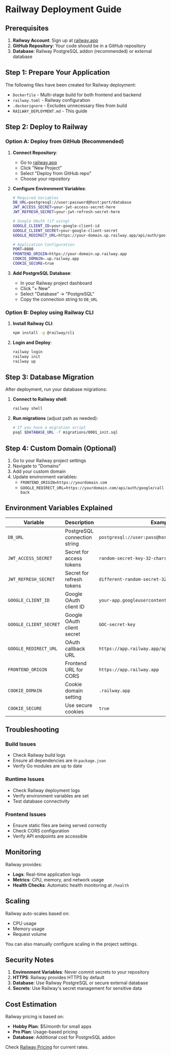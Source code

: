 # Railway Deployment Guide

## Prerequisites

1. **Railway Account**: Sign up at [railway.app](https://railway.app)
2. **GitHub Repository**: Your code should be in a GitHub repository
3. **Database**: Railway PostgreSQL addon (recommended) or external database

## Step 1: Prepare Your Application

The following files have been created for Railway deployment:

- `Dockerfile` - Multi-stage build for both frontend and backend
- `railway.toml` - Railway configuration
- `.dockerignore` - Excludes unnecessary files from build
- `RAILWAY_DEPLOYMENT.md` - This guide

## Step 2: Deploy to Railway

### Option A: Deploy from GitHub (Recommended)

1. **Connect Repository**:
   - Go to [railway.app](https://railway.app)
   - Click "New Project"
   - Select "Deploy from GitHub repo"
   - Choose your repository

2. **Configure Environment Variables**:
   ```bash
   # Required Variables
   DB_URL=postgresql://user:password@host:port/database
   JWT_ACCESS_SECRET=your-jwt-access-secret-here
   JWT_REFRESH_SECRET=your-jwt-refresh-secret-here
   
   # Google OAuth (if using)
   GOOGLE_CLIENT_ID=your-google-client-id
   GOOGLE_CLIENT_SECRET=your-google-client-secret
   GOOGLE_REDIRECT_URL=https://your-domain.up.railway.app/api/auth/google/callback
   
   # Application Configuration
   PORT=8080
   FRONTEND_ORIGIN=https://your-domain.up.railway.app
   COOKIE_DOMAIN=.up.railway.app
   COOKIE_SECURE=true
   ```

3. **Add PostgreSQL Database**:
   - In your Railway project dashboard
   - Click "+ New"
   - Select "Database" → "PostgreSQL"
   - Copy the connection string to `DB_URL`

### Option B: Deploy using Railway CLI

1. **Install Railway CLI**:
   ```bash
   npm install -g @railway/cli
   ```

2. **Login and Deploy**:
   ```bash
   railway login
   railway init
   railway up
   ```

## Step 3: Database Migration

After deployment, run your database migrations:

1. **Connect to Railway shell**:
   ```bash
   railway shell
   ```

2. **Run migrations** (adjust path as needed):
   ```bash
   # If you have a migration script
   psql $DATABASE_URL -f migrations/0001_init.sql
   ```

## Step 4: Custom Domain (Optional)

1. Go to your Railway project settings
2. Navigate to "Domains"
3. Add your custom domain
4. Update environment variables:
   - `FRONTEND_ORIGIN=https://yourdomain.com`
   - `GOOGLE_REDIRECT_URL=https://yourdomain.com/api/auth/google/callback`

## Environment Variables Explained

| Variable | Description | Example |
|----------|-------------|---------|
| `DB_URL` | PostgreSQL connection string | `postgresql://user:pass@host:5432/db` |
| `JWT_ACCESS_SECRET` | Secret for access tokens | `random-secret-key-32-chars` |
| `JWT_REFRESH_SECRET` | Secret for refresh tokens | `different-random-secret-32-chars` |
| `GOOGLE_CLIENT_ID` | Google OAuth client ID | `your-app.googleusercontent.com` |
| `GOOGLE_CLIENT_SECRET` | Google OAuth client secret | `GOC-secret-key` |
| `GOOGLE_REDIRECT_URL` | OAuth callback URL | `https://app.railway.app/api/auth/google/callback` |
| `FRONTEND_ORIGIN` | Frontend URL for CORS | `https://app.railway.app` |
| `COOKIE_DOMAIN` | Cookie domain setting | `.railway.app` |
| `COOKIE_SECURE` | Use secure cookies | `true` |

## Troubleshooting

### Build Issues
- Check Railway build logs
- Ensure all dependencies are in `package.json`
- Verify Go modules are up to date

### Runtime Issues
- Check Railway deployment logs
- Verify environment variables are set
- Test database connectivity

### Frontend Issues
- Ensure static files are being served correctly
- Check CORS configuration
- Verify API endpoints are accessible

## Monitoring

Railway provides:
- **Logs**: Real-time application logs
- **Metrics**: CPU, memory, and network usage
- **Health Checks**: Automatic health monitoring at `/health`

## Scaling

Railway auto-scales based on:
- CPU usage
- Memory usage
- Request volume

You can also manually configure scaling in the project settings.

## Security Notes

1. **Environment Variables**: Never commit secrets to your repository
2. **HTTPS**: Railway provides HTTPS by default
3. **Database**: Use Railway PostgreSQL or secure external database
4. **Secrets**: Use Railway's secret management for sensitive data

## Cost Estimation

Railway pricing is based on:
- **Hobby Plan**: $5/month for small apps
- **Pro Plan**: Usage-based pricing
- **Database**: Additional cost for PostgreSQL addon

Check [Railway Pricing](https://railway.app/pricing) for current rates.
